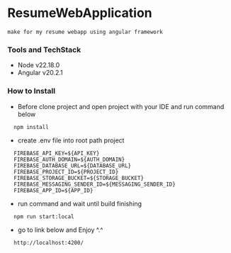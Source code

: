 # ResumeWebApplication
```make for my resume webapp using angular framework```
### Tools and TechStack
- Node v22.18.0
- Angular v20.2.1
### How to Install
- Before clone project and open project with your IDE and run command below
```
  npm install
```
- create .env file into root path project
```
  FIREBASE_API_KEY=${API_KEY}
  FIREBASE_AUTH_DOMAIN=${AUTH_DOMAIN}
  FIREBASE_DATABASE_URL=${DATABASE_URL}
  FIREBASE_PROJECT_ID=${PROJECT_ID}
  FIREBASE_STORAGE_BUCKET=${STORAGE_BUCKET}
  FIREBASE_MESSAGING_SENDER_ID=${MESSAGING_SENDER_ID}
  FIREBASE_APP_ID=${APP_ID}
```
- run command and wait until build finishing
```
  npm run start:local
```
- go to link below and Enjoy ^.^
```
  http://localhost:4200/
```
